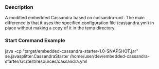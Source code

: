 ### Description

A modified embedded Cassandra based on cassandra-unit. The main difference is that it uses the specified configuration
file (cassandra.yml) in place without making a copy of it in the temp directory.

### Start Command Example

java -cp "target/embedded-cassandra-starter-1.0-SNAPSHOT.jar" se.javasplitter.CassandraStarter /home/user/dev/embedded-cassandra-starter/src/test/resources/cassandra.yml